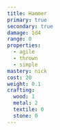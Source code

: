 ```yaml
---
title: Hammer
primary: true
secondary: true
damage: 1d4
range: 0
properties:
  - agile
  - thrown
  - simple
mastery: nick
cost: 20
weight: 0.1
crafting:
  wood: 1
  metal: 2
  textile: 0
  stone: 0
---
```


